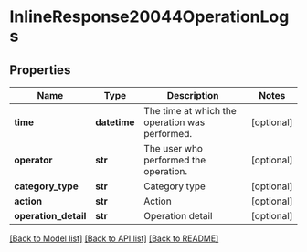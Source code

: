 # InlineResponse20044OperationLogs

## Properties
Name | Type | Description | Notes
------------ | ------------- | ------------- | -------------
**time** | **datetime** | The time at which the operation was performed. | [optional] 
**operator** | **str** | The user who performed the operation. | [optional] 
**category_type** | **str** | Category type | [optional] 
**action** | **str** | Action | [optional] 
**operation_detail** | **str** | Operation detail | [optional] 

[[Back to Model list]](../README.md#documentation-for-models) [[Back to API list]](../README.md#documentation-for-api-endpoints) [[Back to README]](../README.md)

